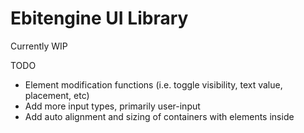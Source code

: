 # Ebitengine UI Library 
Currently WIP

TODO
- Element modification functions (i.e. toggle visibility, text value, placement, etc)
- Add more input types, primarily user-input
- Add auto alignment and sizing of containers with elements inside
